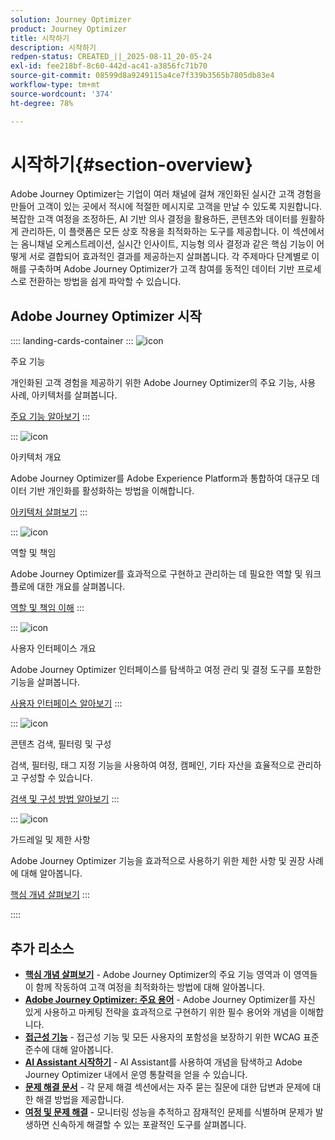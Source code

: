 ```yaml
---
solution: Journey Optimizer
product: Journey Optimizer
title: 시작하기
description: 시작하기
redpen-status: CREATED_||_2025-08-11_20-05-24
exl-id: fee218bf-8c60-442d-ac41-a3856fc71b70
source-git-commit: 08599d8a9249115a4ce7f339b3565b7805db83e4
workflow-type: tm+mt
source-wordcount: '374'
ht-degree: 78%

---
```


# 시작하기{#section-overview}

Adobe Journey Optimizer는 기업이 여러 채널에 걸쳐 개인화된 실시간 고객 경험을 만들어 고객이 있는 곳에서 적시에 적절한 메시지로 고객을 만날 수 있도록 지원합니다. 복잡한 고객 여정을 조정하든, AI 기반 의사 결정을 활용하든, 콘텐츠와 데이터를 원활하게 관리하든, 이 플랫폼은 모든 상호 작용을 최적화하는 도구를 제공합니다. 이 섹션에서는 옴니채널 오케스트레이션, 실시간 인사이트, 지능형 의사 결정과 같은 핵심 기능이 어떻게 서로 결합되어 효과적인 결과를 제공하는지 살펴봅니다. 각 주제마다 단계별로 이해를 구축하며 Adobe Journey Optimizer가 고객 참여를 동적인 데이터 기반 프로세스로 전환하는 방법을 쉽게 파악할 수 있습니다.

## Adobe Journey Optimizer 시작

:::: landing-cards-container
:::
![icon](https://cdn.experienceleague.adobe.com/icons/book.svg)

주요 기능

개인화된 고객 경험을 제공하기 위한 Adobe Journey Optimizer의 주요 기능, 사용 사례, 아키텍처를 살펴봅니다.

[주요 기능 알아보기](../using/start/get-started.md)
:::

:::
![icon](https://cdn.experienceleague.adobe.com/icons/code-branch.svg)

아키텍처 개요

Adobe Journey Optimizer를 Adobe Experience Platform과 통합하여 대규모 데이터 기반 개인화를 활성화하는 방법을 이해합니다.

[아키텍처 살펴보기](../using/start/architecture-concepts-redpen.md)
:::

:::
![icon](https://cdn.experienceleague.adobe.com/icons/list-check.svg)

역할 및 책임

Adobe Journey Optimizer를 효과적으로 구현하고 관리하는 데 필요한 역할 및 워크플로에 대한 개요를 살펴봅니다.

[역할 및 책임 이해](../using/start/quick-start.md)
:::

:::
![icon](https://cdn.experienceleague.adobe.com/icons/gear.svg)

사용자 인터페이스 개요

Adobe Journey Optimizer 인터페이스를 탐색하고 여정 관리 및 결정 도구를 포함한 기능을 살펴봅니다.

[사용자 인터페이스 알아보기](../using/start/user-interface.md)
:::

:::
![icon](https://cdn.experienceleague.adobe.com/icons/circle-play.svg)

콘텐츠 검색, 필터링 및 구성

검색, 필터링, 태그 지정 기능을 사용하여 여정, 캠페인, 기타 자산을 효율적으로 관리하고 구성할 수 있습니다.

[검색 및 구성 방법 알아보기](../using/start/search-filter-categorize.md)
:::

:::
![icon](https://cdn.experienceleague.adobe.com/icons/puzzle-piece.svg)

가드레일 및 제한 사항

Adobe Journey Optimizer 기능을 효과적으로 사용하기 위한 제한 사항 및 권장 사례에 대해 알아봅니다.

[핵심 개념 살펴보기](../using/start/guardrails.md)
:::

::::


## 추가 리소스

- **[핵심 개념 살펴보기](../using/start/functional-areas-redpen.md)** - Adobe Journey Optimizer의 주요 기능 영역과 이 영역들이 함께 작동하여 고객 여정을 최적화하는 방법에 대해 알아봅니다.
- **[Adobe Journey Optimizer: 주요 용어](../using/start/terminology-md-redpen.md)** - Adobe Journey Optimizer를 자신 있게 사용하고 마케팅 전략을 효과적으로 구현하기 위한 필수 용어와 개념을 이해합니다.
- **[접근성 기능](../using/start/accessibility.md)** - 접근성 기능 및 모든 사용자의 포함성을 보장하기 위한 WCAG 표준 준수에 대해 알아봅니다.
- **[AI Assistant 시작하기](../using/start/ai-assistant.md)** - AI Assistant를 사용하여 개념을 탐색하고 Adobe Journey Optimizer 내에서 운영 통찰력을 얻을 수 있습니다.
- **[문제 해결 문서](../using/start/troubleshooting.md)** - 각 문제 해결 섹션에서는 자주 묻는 질문에 대한 답변과 문제에 대한 해결 방법을 제공합니다.
- **[여정 및 문제 해결](/help/rp_landing_pages/troubleshoot-journey-landing-page.md)** - 모니터링 성능을 추적하고 잠재적인 문제를 식별하며 문제가 발생하면 신속하게 해결할 수 있는 포괄적인 도구를 살펴봅니다.


